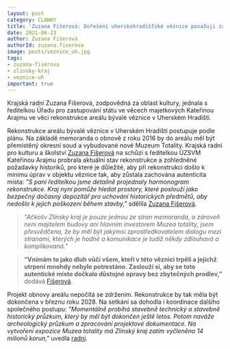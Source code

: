 ```yaml
---
layout: post
category: CLANKY
title: 'Zuzana Fišerová: Dořešení uherskohradišťské věznice považuji za dluh naší společnosti vůči všem, kteří zde trpěli'
date: 2021-06-23
author: Zuzana Fišerová
authorId: zuzana.fiserova
image: posts/veznice_uh.jpg
tags: 
- zuzana-fiserova
- zlinsky-kraj
- veznice-uh
important: true
---
```



Krajská radní Zuzana Fišerová, zodpovědná za oblast kultury, jednala s ředitelkou Úřadu pro zastupování státu ve věcech majetkových Kateřinou Arajmu ve věci rekonstrukce areálu bývalé věznice v Uherském Hradišti.

Rekonstrukce areálu bývalé věznice v Uherském Hradišti postupuje podle plánu. Na základě memoranda o obnově z roku 2016 by do areálu měl být přemístěný okresní soud a vybudované nové Muzeum Totality. Krajská radní pro kulturu a školství [Zuzana Fišerová](https://zlinsky.pirati.cz/lide/zuzana-fiserova/) na schůzi s ředitelkou ÚZSVM Kateřinou Arajmu probrala aktuální stav rekonstrukce a zohledněné požadavky historiků, pro které je důležité, aby při rekonstrukci došlo k minimu úprav v objektu věznice tak, aby zůstala zachována autenticita místa: *"S paní ředitelkou jsme detailně projednaly harmonogram rekonstrukce. Kraj nyní pomůže hledat prostory, které poslouží jako bezpečný dočasný depozitář pro uchování historických předmětů, aby nedošlo k jejich poškození během stavby,"* sdělila [Zuzana Fišerová](https://zlinsky.pirati.cz/lide/zuzana-fiserova/).

> *"Ačkoliv Zlínský kraj je pouze jednou ze stran memoranda, a zároveň není majitelem budovy ani hlavním investorem Muzea totality, jsem přesvědčena, že by měl být jakýmsi zprostředkovatelem dialogu mezi stranami, kterých je hodně a komunikace je tudíž někdy zdlouhavá a komplikovaná."*
> 

> **“Vnímám to jako dluh vůči všem, kteří v této věznici trpěli a jejichž utrpení mnohdy nebylo potrestáno. Zaslouží si, aby se toto autentické místo dočkalo důstojné opravy bez zbytečných prodlev,”** dodává [Fišerová](https://zlinsky.pirati.cz/lide/zuzana-fiserova/). 	
> 

Projekt obnovy areálu nepočítá se zdržením. Rekonstrukce by tak měla být dokončena v březnu roku 2028. Na setkání sa dohodla i koordinace dalšího společného postupu: *"Momentálně probíhá stavebně technický a stavebně historický průzkum, který by měl být dokončen ještě letos. Potom naváže archeologický průzkum a zpracování projektové dokumentace. Na vytvoření expozice Muzea totality má Zlínský kraj zatím vyčleněno 14 milionů korun,"* uvedla [radní](https://zlinsky.pirati.cz/lide/zuzana-fiserova/). 



